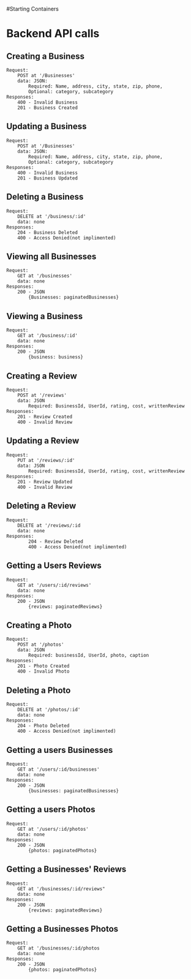 #Starting Containers

# Backend API calls

## Creating a Business

    Request:
        POST at '/Businesses'
        data: JSON:
            Required: Name, address, city, state, zip, phone,
            Optional: category, subcategory
    Responses:
        400 - Invalid Business
        201 - Business Created

## Updating a Business

    Request:
        POST at '/Businesses'
        data: JSON:
            Required: Name, address, city, state, zip, phone,
            Optional: category, subcategory
    Responses:
        400 - Invalid Business
        201 - Business Updated

## Deleting a Business

    Request:
        DELETE at '/business/:id'
        data: none
    Responses:
        204 - Business Deleted
        400 - Access Denied(not implimented)

## Viewing all Businesses

    Request:
        GET at '/businesses'
        data: none
    Responses:
        200 - JSON
            {Businesses: paginatedBusinesses}

## Viewing a Business

    Request:
        GET at '/business/:id'
        data: none
    Responses:
        200 - JSON
            {business: business}

## Creating a Review

    Request:
        POST at '/reviews'
        data: JSON
            Required: BusinessId, UserId, rating, cost, writtenReview
    Responses:
        201 - Review Created
        400 - Invalid Review

## Updating a Review

    Request:
        PUT at '/reviews/:id'
        data: JSON
            Required: BusinessId, UserId, rating, cost, writtenReview
    Responses:
        201 - Review Updated
        400 - Invalid Review

## Deleting a Review

    Request:
        DELETE at '/reviews/:id
        data: none
    Responses:
            204 - Review Deleted
            400 - Access Denied(not implimented)

## Getting a Users Reviews

    Request:
        GET at '/users/:id/reviews'
        data: none
    Responses:
        200 - JSON
            {reviews: paginatedReviews}

## Creating a Photo

    Request:
        POST at '/photos'
        data: JSON
            Required: businessId, UserId, photo, caption
    Responses:
        201 - Photo Created
        400 - Invalid Photo

## Deleting a Photo

    Request:
        DELETE at '/photos/:id'
        data: none
    Responses:
        204 - Photo Deleted
        400 - Access Denied(not implimented)

## Getting a users Businesses

    Request:
        GET at '/users/:id/businesses'
        data: none
    Responses:
        200 - JSON
            {businesses: paginatedBusinesses}

## Getting a users Photos

    Request:
        GET at '/users/:id/photos'
        data: none
    Responses:
        200 - JSON
            {photos: paginatedPhotos}

## Getting a Businesses' Reviews

    Request:
        GET at '/businesses/:id/reviews"
        data: none
    Responses:
        200 - JSON
            {reviews: paginatedReviews}

## Getting a Businesses Photos

    Request:
        GET at '/businesses/:id/photos
        data: none
    Responses:
        200 - JSON
            {photos: paginatedPhotos}
